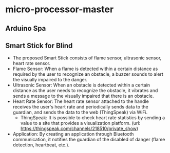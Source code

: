 # micro-processor-master

## Arduino Spa 


## Smart Stick for Blind 
- The proposed Smart Stick consists of flame sensor, ultrasonic sensor, heart rate sensor.
- Flame Sensor: When a flame is detected within a certain distance as required by the user to recognize an obstacle, a buzzer sounds to alert the visually impaired to the danger.
- Ultrasonic Sensor: When an obstacle is detected within a certain distance as the user needs to recognize the obstacle, it vibrates and sends a message to the visually impaired that there is an obstacle.
- Heart Rate Sensor: The heart rate sensor attached to the handle receives the user's heart rate and periodically sends data to the guardian, and sends the data to the web (ThingSpeak) via WiFi.
    * ThingSpeak: It is possible to check heart rate statistics by sending a value to a site that provides a visualization platform. (url: https://thingspeak.com/channels/218510/private_show)
- Application: By creating an application through Bluetooth communication, it notifies the guardian of the disabled of danger (flame detection, heartbeat, etc.).

